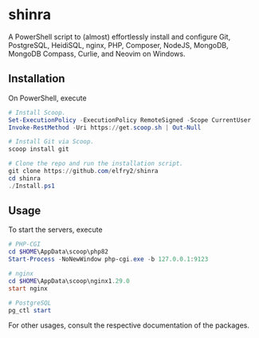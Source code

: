 # shinra
A PowerShell script to (almost) effortlessly install and configure Git, PostgreSQL, HeidiSQL, nginx, PHP, Composer, NodeJS, MongoDB, MongoDB Compass, Curlie, and Neovim on Windows.

## Installation
On PowerShell, execute
```powershell
# Install Scoop.
Set-ExecutionPolicy -ExecutionPolicy RemoteSigned -Scope CurrentUser
Invoke-RestMethod -Uri https://get.scoop.sh | Out-Null

# Install Git via Scoop.
scoop install git

# Clone the repo and run the installation script.
git clone https://github.com/elfry2/shinra
cd shinra
./Install.ps1
```

## Usage
To start the servers, execute
```powershell
# PHP-CGI
cd $HOME\AppData\scoop\php82
Start-Process -NoNewWindow php-cgi.exe -b 127.0.0.1:9123

# nginx
cd $HOME\AppData\scoop\nginx1.29.0
start nginx

# PostgreSQL
pg_ctl start
```

For other usages, consult the respective documentation of the packages.
